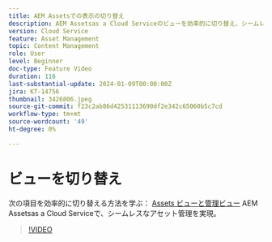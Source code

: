 ```yaml
---
title: AEM Assetsでの表示の切り替え
description: AEM Assetsas a Cloud Serviceのビューを効率的に切り替え、シームレスなアセット管理を実現する方法を説明します。
version: Cloud Service
feature: Asset Management
topic: Content Management
role: User
level: Beginner
doc-type: Feature Video
duration: 116
last-substantial-update: 2024-01-09T00:00:00Z
jira: KT-14756
thumbnail: 3426806.jpeg
source-git-commit: f23c2ab86d42531113690df2e342c65060b5c7cd
workflow-type: tm+mt
source-wordcount: '49'
ht-degree: 0%

---
```



# ビューを切り替え

次の項目を効率的に切り替える方法を学ぶ： [Assets ビューと管理ビュー](https://experienceleague.adobe.com/docs/experience-manager-cloud-service/content/assets/overview.html#persona-based-experiences) AEM Assetsas a Cloud Serviceで、シームレスなアセット管理を実現。

>[!VIDEO](https://video.tv.adobe.com/v/3426806/?learn=on)
